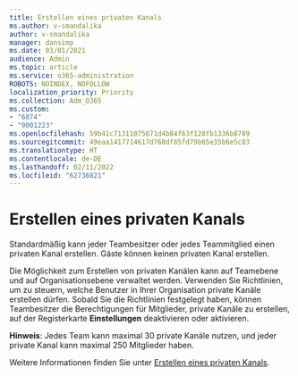 ```yaml
---
title: Erstellen eines privaten Kanals
ms.author: v-smandalika
author: v-smandalika
manager: dansimp
ms.date: 03/01/2021
audience: Admin
ms.topic: article
ms.service: o365-administration
ROBOTS: NOINDEX, NOFOLLOW
localization_priority: Priority
ms.collection: Adm_O365
ms.custom:
- "6874"
- "9001223"
ms.openlocfilehash: 59b41c71311075671d4b84f63f128fb1336b8789
ms.sourcegitcommit: 49eaa1417714617d768df85fd79b65e35b6e5c83
ms.translationtype: HT
ms.contentlocale: de-DE
ms.lasthandoff: 02/11/2022
ms.locfileid: "62736821"
---
```

# <a name="create-a-private-channel"></a>Erstellen eines privaten Kanals

Standardmäßig kann jeder Teambesitzer oder jedes Teammitglied einen privaten Kanal erstellen. Gäste können keinen privaten Kanal erstellen. 

Die Möglichkeit zum Erstellen von privaten Kanälen kann auf Teamebene und auf Organisationsebene verwaltet werden. Verwenden Sie Richtlinien, um zu steuern, welche Benutzer in Ihrer Organisation private Kanäle erstellen dürfen. Sobald Sie die Richtlinien festgelegt haben, können Teambesitzer die Berechtigungen für Mitglieder, private Kanäle zu erstellen, auf der Registerkarte **Einstellungen** deaktivieren oder aktivieren.

**Hinweis**: Jedes Team kann maximal 30 private Kanäle nutzen, und jeder private Kanal kann maximal 250 Mitglieder haben.

Weitere Informationen finden Sie unter [Erstellen eines privaten Kanals](https://docs.microsoft.com/MicrosoftTeams/private-channels#private-channel-creation).


